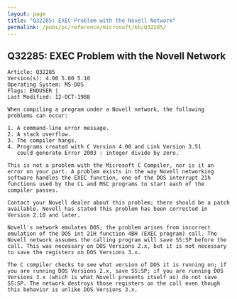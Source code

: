 ```yaml
---
layout: page
title: "Q32285: EXEC Problem with the Novell Network"
permalink: /pubs/pc/reference/microsoft/kb/Q32285/
---
```


## Q32285: EXEC Problem with the Novell Network

	Article: Q32285
	Version(s): 4.00 5.00 5.10
	Operating System: MS-DOS
	Flags: ENDUSER |
	Last Modified: 12-OCT-1988
	
	When compiling a program under a Novell network, the following
	problems can occur:
	
	1. A command-line error message.
	2. A stack overflow.
	3. The compiler hangs.
	4. Programs created with C Version 4.00 and Link Version 3.51
	   could generate Error 2003 : integer divide by zero.
	
	This is not a problem with the Microsoft C Compiler, nor is it an
	error on your part. A problem exists in the way Novell networking
	software handles the EXEC function, one of the DOS interrupt 21h
	functions used by the CL and MSC programs to start each of the
	compiler passes.
	
	Contact your Novell dealer about this problem; there should be a patch
	available. Novell has stated this problem has been corrected in
	Version 2.10 and later.
	
	Novell's network emulates DOS; the problem arises from incorrect
	emulation of the DOS int 21H function 4BH (EXEC program) call. The
	Novell network assumes the calling program will save SS:SP before the
	call. This was necessary on DOS Versions 2.x, but it is not necessary
	to save the registers on DOS Versions 3.x.
	
	The C compiler checks to see what version of DOS it is running on; if
	you are running DOS Versions 2.x, save SS:SP; if you are running DOS
	Versions 3.x (which is what Novell presents itself as) do not save
	SS:SP. The network destroys those registers on the call even though
	this behavior is unlike DOS Versions 3.x.
